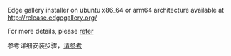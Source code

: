 Edge gallery installer  on ubuntu x86_64 or arm64 architecture available at http://release.edgegallery.org/

For more details, please [refer](offline/README_en.md)

参考详细安装步骤，[请参考](offline/README_cn.md)

